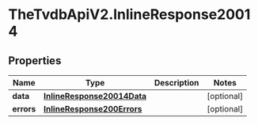 # TheTvdbApiV2.InlineResponse20014

## Properties
Name | Type | Description | Notes
------------ | ------------- | ------------- | -------------
**data** | [**InlineResponse20014Data**](InlineResponse20014Data.md) |  | [optional] 
**errors** | [**InlineResponse200Errors**](InlineResponse200Errors.md) |  | [optional] 


